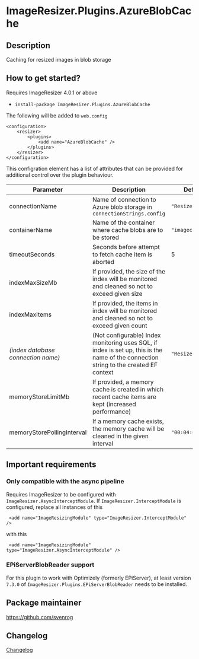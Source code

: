 # ImageResizer.Plugins.AzureBlobCache

## Description

Caching for resized images in blob storage

## How to get started?

Requires ImageResizer 4.0.1 or above

- `install-package ImageResizer.Plugins.AzureBlobCache`

The following will be added to `web.config`

```
<configuration>
    <resizer>
        <plugins>
            <add name="AzureBlobCache" />
        </plugins>
    </resizer>    
</configuration>
```

This configration element has a list of attributes that can be provided for additional control over the plugin behaviour.

| Parameter | Description | Default value |
| --------- | ----------- | ------------- |
| connectionName | Name of connection to Azure blob storage in `connectionStrings.config` | `"ResizerAzureBlobs"`
| containerName | Name of the container where cache blobs are to be stored | `"imagecache"` |
| timeoutSeconds | Seconds before attempt to fetch cache item is aborted | 5 |
| indexMaxSizeMb | If provided, the size of the index will be monitored and cleaned so not to exceed given size |
| indexMaxItems | If provided, the items in index will be monitored and cleaned so not to exceed given count |
| _(index database connection name)_ | (Not configurable) Index monitoring uses SQL, if index is set up, this is the name of the connection string to the created EF context | `"ResizerEFConnection"`
| memoryStoreLimitMb | If provided, a memory cache is created in which recent cache items are kept (increased performance) |
| memoryStorePollingInterval | If a memory cache exists, the memory cache will be cleaned in the given interval | `"00:04:01"` |

## Important requirements

### Only compatible with the async pipeline

Requires ImageResizer to be configured with `ImageResizer.AsyncInterceptModule`.
If `ImageResizer.InterceptModule` is configured, replace all instances of this 
```
 <add name="ImageResizingModule" type="ImageResizer.InterceptModule" />
```
with this
```
 <add name="ImageResizingModule" type="ImageResizer.AsyncInterceptModule" />
```

### EPiServerBlobReader support

For this plugin to work with Optimizely (formerly EPiServer), at least version `7.3.0` of `ImageResizer.Plugins.EPiServerBlobReader` needs to be installed.

## Package maintainer

https://github.com/svenrog

## Changelog

[Changelog](CHANGELOG.md)